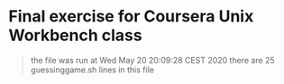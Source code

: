 # Final exercise for Coursera Unix Workbench class
> the file was run at  Wed May 20 20:09:28 CEST 2020
> there are 25 guessinggame.sh lines in this file

